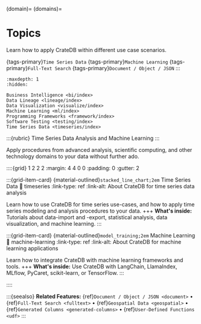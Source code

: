 (domain)=
(domains)=

# Topics

Learn how to apply CrateDB within different use case scenarios.

{tags-primary}`Time Series Data`
{tags-primary}`Machine Learning`
{tags-primary}`Full-Text Search`
{tags-primary}`Document / Object / JSON`
:::


```{toctree}
:maxdepth: 1
:hidden:

Business Intelligence <bi/index>
Data Lineage <lineage/index>
Data Visualization <visualize/index>
Machine Learning <ml/index>
Programming Frameworks <framework/index>
Software Testing <testing/index>
Time Series Data <timeseries/index>
```


:::{rubric} Time Series Data Analysis and Machine Learning
:::

Apply procedures from advanced analysis, scientific computing, and other
technology domains to your data without further ado.

::::{grid} 1 2 2 2
:margin: 4 4 0 0
:padding: 0
:gutter: 2


:::{grid-item-card} {material-outlined}`stacked_line_chart;2em` Time Series Data
:link: timeseries
:link-type: ref
:link-alt: About CrateDB for time series data analysis

Learn how to use CrateDB for time series use-cases,
and how to apply time series modeling and analysis procedures
to your data.
+++
**What's inside:**
Tutorials about data-import and -export, statistical
analysis, data visualization, and machine learning.
:::


:::{grid-item-card} {material-outlined}`model_training;2em` Machine Learning
:link: machine-learning
:link-type: ref
:link-alt: About CrateDB for machine learning applications

Learn how to integrate CrateDB with machine learning frameworks and tools.
+++
**What's inside:**
Use CrateDB with LangChain, LlamaIndex, MLflow, PyCaret, scikit-learn,
or TensorFlow.
:::


::::


:::{seealso} **Related Features:**
{ref}`Document / Object / JSON <document>` •
{ref}`Full-Text Search <fulltext>` •
{ref}`Geospatial Data <geospatial>` •
{ref}`Generated Columns <generated-columns>` •
{ref}`User-Defined Functions <udf>`
:::


```{include} /_include/styles.html
```
